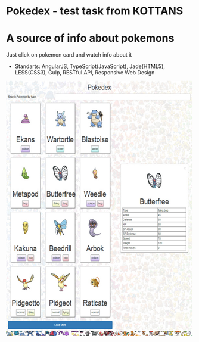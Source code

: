 # Pokedex - test task from KOTTANS
# A source of info about pokemons

Just click on pokemon card and watch info about it

* Standarts: AngularJS, TypeScript(JavaScript), Jade(HTML5), LESS(CSS3), Gulp, RESTful API, Responsive Web Design


<img width="500" alt="" src="https://github.com/mardarolya/mardarolya.github.com/blob/master/img/pokedex.jpg">
